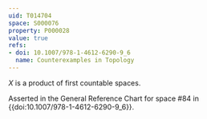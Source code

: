 ```yaml
---
uid: T014704
space: S000076
property: P000028
value: true
refs:
- doi: 10.1007/978-1-4612-6290-9_6
  name: Counterexamples in Topology
---
```


$X$ is a product of first countable spaces.

Asserted in the General Reference Chart for space #84 in
{{doi:10.1007/978-1-4612-6290-9_6}}.
